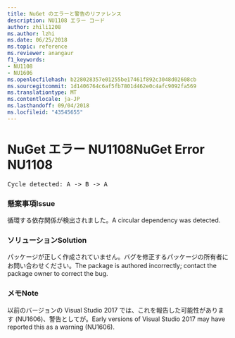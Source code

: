 ```yaml
---
title: NuGet のエラーと警告のリファレンス
description: NU1108 エラー コード
author: zhili1208
ms.author: lzhi
ms.date: 06/25/2018
ms.topic: reference
ms.reviewer: anangaur
f1_keywords:
- NU1108
- NU1606
ms.openlocfilehash: b228028357e01255be17461f892c3048d02608cb
ms.sourcegitcommit: 1d1406764c6af5fb7801d462e0c4afc9092fa569
ms.translationtype: MT
ms.contentlocale: ja-JP
ms.lasthandoff: 09/04/2018
ms.locfileid: "43545655"
---
```

# <a name="nuget-error-nu1108"></a><span data-ttu-id="58d11-103">NuGet エラー NU1108</span><span class="sxs-lookup"><span data-stu-id="58d11-103">NuGet Error NU1108</span></span>

<pre>Cycle detected: A -> B -> A</pre>

### <a name="issue"></a><span data-ttu-id="58d11-104">懸案事項</span><span class="sxs-lookup"><span data-stu-id="58d11-104">Issue</span></span>
<span data-ttu-id="58d11-105">循環する依存関係が検出されました。</span><span class="sxs-lookup"><span data-stu-id="58d11-105">A circular dependency was detected.</span></span>

### <a name="solution"></a><span data-ttu-id="58d11-106">ソリューション</span><span class="sxs-lookup"><span data-stu-id="58d11-106">Solution</span></span>
<span data-ttu-id="58d11-107">パッケージが正しく作成されていません。バグを修正するパッケージの所有者にお問い合わせください。</span><span class="sxs-lookup"><span data-stu-id="58d11-107">The package is authored incorrectly; contact the package owner to correct the bug.</span></span>

### <a name="note"></a><span data-ttu-id="58d11-108">メモ</span><span class="sxs-lookup"><span data-stu-id="58d11-108">Note</span></span>
<span data-ttu-id="58d11-109">以前のバージョンの Visual Studio 2017 では、これを報告した可能性があります (NU1606)、警告としてが。</span><span class="sxs-lookup"><span data-stu-id="58d11-109">Early versions of Visual Studio 2017 may have reported this as a warning (NU1606).</span></span>
